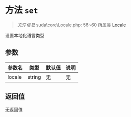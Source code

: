 # 方法 `set`

> *文件信息* suda\core\Locale.php: 56~60
> 所属类 [Locale](../Locale.md)


设置本地化语言类型

## 参数


| 参数名 | 类型 | 默认值 | 说明 |
|--------|-----|-------|-------|
| locale |  string | 无 | 无 |



## 返回值

无返回值
